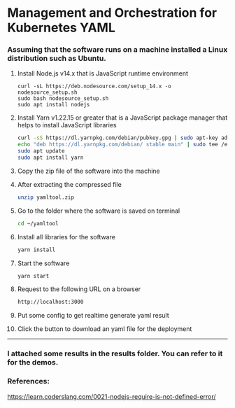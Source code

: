 # Management and Orchestration for Kubernetes YAML

### Assuming that the software runs on a machine installed a Linux distribution such as Ubuntu.

1. Install Node.js v14.x that is JavaScript runtime environment

   ```shell
   curl -sL https://deb.nodesource.com/setup_14.x -o nodesource_setup.sh
   sudo bash nodesource_setup.sh
   sudo apt install nodejs
   ```

2. Install Yarn v1.22.15 or greater that is a JavaScript package manager that helps to install JavaScript libraries

   ```sh
   curl -sS https://dl.yarnpkg.com/debian/pubkey.gpg | sudo apt-key add -
   echo "deb https://dl.yarnpkg.com/debian/ stable main" | sudo tee /etc/apt/sources.list.d/yarn.list
   sudo apt update
   sudo apt install yarn
   ```

3. Copy the zip file of the software into the machine

4. After extracting the compressed file

   ```sh
   unzip yamltool.zip
   ```

5. Go to the folder where the software is saved on terminal

   ```sh
   cd ~/yamltool
   ```

6. Install all libraries for the software

   ```sh
   yarn install
   ```

7. Start the software

   ```sh
   yarn start
   ```

8. Request to the following URL on a browser

   ```sh
   http://localhost:3000
   ```

9. Put some config to get realtime generate yaml result

10. Click the button to download an yaml file for the deployment
---
### I attached some results in the results folder. You can refer to it for the demos.

### References:
https://learn.coderslang.com/0021-nodejs-require-is-not-defined-error/
